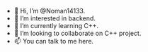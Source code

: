 - 👋 Hi, I’m @Noman14133.
- 👀 I’m interested in backend.
- 🌱 I’m currently learning C++.
- 💞️ I’m looking to collaborate on C++ project.
- 📫 You can talk to me here.

<!---
Noman14133/Noman14133 is a ✨ special ✨ repository because its `README.md` (this file) appears on your GitHub profile.
You can click the Preview link to take a look at your changes.
--->
